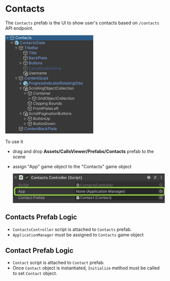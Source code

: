# Contacts

The `Contacts` prefab is the UI to show user's contacts based on `/contacts` API endpoint.

![Contacts prefab](../.attachments/contacts-prefab.png)

To use it

* drag and drop **Assets/CallsViewer/Prefabs/Contacts** prefab to the scene
* assign "App" game object to the "Contacts" game object

  ![Contacts prefab properties](../.attachments/contacts-properties.png)

## Contacts Prefab Logic

* `ContactsController` script is attached to `Contacts` prefab.
* `ApplicationManager` must be assigned to `Contacts` game object

## Contact Prefab Logic

* `Contact` script is attached to `Contact` prefab.
* Once `Contact` object is instantiated, `Initialize` method must be called to set `Contact` object.
